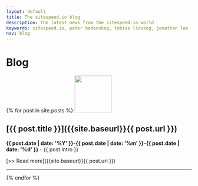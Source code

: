 ```yaml
---
layout: default
title: The sitespeed.io blog
description: The latest news from the sitespeed.io world
keywords: sitespeed.io, peter hedenskog, tobias lidskog, jonathan lee
nav: blog
---
```


# Blog


{% for post in site.posts %}
  <img src="{{site.baseurl}}{{ post.authorimage }}" class="photo pull-left" width="100" height="100">

## [{{ post.title }}]({{site.baseurl}}{{ post.url }})

**{{ post.date | date: '%Y' }}-{{ post.date | date: '%m' }}-{{ post.date | date: '%d' }}** -
  {{ post.intro }}

  [>> Read more]({{site.baseurl}}{{ post.url }})

  * * *

{% endfor %}

